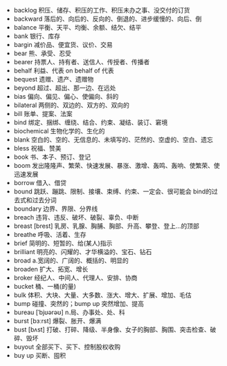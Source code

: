 - backlog 积压、储存、积压的工作、积压未办之事、没交付的订货
- backward 落后的、向后的、反向的、倒退的、进步缓慢的、向后、倒
- balance 平衡、天平、均衡、余额、结欠、结平
- bank 银行、库存
- bargin 减价品、便宜货、议价、交易
- bear 熊、承受、忍受
- bearer 持票人、持有者、送信人、传授者、传播者
- behalf 利益、代表  on behalf of 代表
- bequest 遗赠、遗产、遗赠物
- beyond 超过、超出、那一边、在远处
- bias 偏向、偏见、偏心、使偏向、斜的
- bilateral 两侧的、双边的、双方的、双向的
- bill 账单、提案、法案
- bind 绑定、捆绑、缠绕、结合、约束、凝结、装订、窘境
- biochemical 生物化学的、生化的
- blank 空白的、空的、无信息的、未填写的、茫然的、空虚的、空白、遗忘
- bless 祝福、赞美
- book 书、本子、预订、登记
- boom 发出隆隆声、繁荣、快速发展、暴涨、激增、轰鸣、轰响、使繁荣、使迅速发展
- borrow 借入、借贷
- bound 跳跃、蹦跳、限制、接壤、束缚、约束、一定会、很可能会 bind的过去式和过去分词
- boundary 边界、界限、分界线
- breach 违背、违反、破坏、破裂、辜负、中断
- breast [brest] 乳房、乳腺、胸脯、胸部、升高、攀登、登上...的顶部
- breathe 呼吸、活着、生存
- brief 简明的、短暂的、给(某人)指示
- brilliant 明亮的、闪耀的、才华横溢的、宝石、钻石
- broad a.宽阔的、广阔的、概括的、明显的
- broaden 扩大、拓宽、增长
- broker 经纪人、中间人、代理人、安排、协商
- bucket 桶、一桶(的量)
- bulk 体积、大块、大量、大多数、涨大、增大、扩展、增加、毛估
- bump 碰撞、突然的；bump up 突然增加、提高
- bureau [ˈbjʊərəʊ] n.局、办事处、处、科
- burst [bɜːrst] 爆裂、胀开、爆满
- bust [bʌst] 打破、打碎、降级、半身像、女子的胸部、胸围、突击检查、破碎、毁坏
- buyout 全部买下、买下、控制股权收购
- buy up 买断、囤积